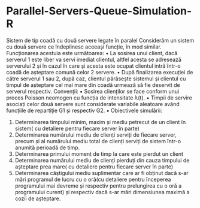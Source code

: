 # Parallel-Servers-Queue-Simulation-R
Sistem de tip coadă cu două servere legate în paralel
Considerăm un sistem cu două servere ce îndeplinesc aceeași funcție, în mod similar.
Funcționarea acestuia este următoarea:
• La sosirea unui client, dacă serverul 1 este liber va servi imediat clientul, altfel acesta se adresează serverului 2 și în cazul în care și acesta este ocupat clientul intră ȋntr-o coadă de așteptare comună celor 2 servere.
• După finalizarea execuției de către serverul 1 sau 2, după caz, clientul părăsește sistemul și clientul cu timpul de așteptare cel mai mare din coadă urmează să fie deservit de serverul respectiv.
Convenții:
▪ Sosirea clienților se face conform unui proces Poisson neomogen cu
funcția de intensitate λ(t).
▪ Timpii de servire asociați celor două servere sunt considerate variabile
aleatoare având funcțiile de repartiție G1 și respectiv G2.
▪ Obiectivele simulării:
1) Determinarea timpului minim, maxim și mediu petrecut de un client în sistem( cu detaliere pentru fiecare server în parte)
2) Determinarea numărului mediu de clienți serviți de fiecare server, precum și al numărului mediu total de clienți serviți de sistem ȋntr-o anumită perioadă de timp.
3) Determinarea primului moment de timp la care este pierdut un client
4) Determinarea numărului mediu de clienți pierduți din cauza timpului de așteptare prea mare( cu detaliere pentru fiecare server în parte)
5) Determinarea cȃștigului mediu suplimentar care ar fi obținut dacă s-ar mări programul de lucru cu o oră(cu detaliere pentru ȋnceperea programului mai devreme și respectiv pentru prelungirea cu o oră a programului curent) și respectiv dacă s-ar mări dimensiunea maximă a cozii de așteptare.
